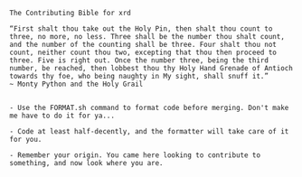     The Contributing Bible for xrd
    
    “First shalt thou take out the Holy Pin, then shalt thou count to three, no more, no less. Three shall be the number thou shalt count, and the number of the counting shall be three. Four shalt thou not count, neither count thou two, excepting that thou then proceed to three. Five is right out. Once the number three, being the third number, be reached, then lobbest thou thy Holy Hand Grenade of Antioch towards thy foe, who being naughty in My sight, shall snuff it.”
    ~ Monty Python and the Holy Grail
 

    - Use the FORMAT.sh command to format code before merging. Don't make me have to do it for ya...

    - Code at least half-decently, and the formatter will take care of it for you.

    - Remember your origin. You came here looking to contribute to something, and now look where you are.
